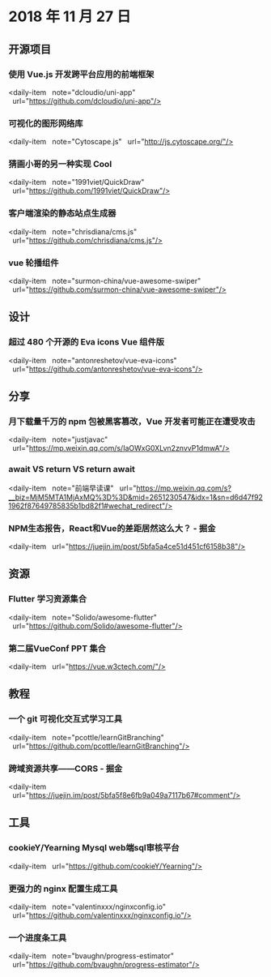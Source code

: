# 2018 年 11 月 27 日

## 开源项目

### 使用 Vue.js 开发跨平台应用的前端框架

<daily-item
  note="dcloudio/uni-app"
  url="https://github.com/dcloudio/uni-app"/>

### 可视化的图形网络库

<daily-item
  note="Cytoscape.js"
  url="http://js.cytoscape.org/"/>

### 猜画小哥的另一种实现 Cool

<daily-item
  note="1991viet/QuickDraw"
  url="https://github.com/1991viet/QuickDraw"/>

### 客户端渲染的静态站点生成器

<daily-item
  note="chrisdiana/cms.js"
  url="https://github.com/chrisdiana/cms.js"/>

### vue 轮播组件

<daily-item
  note="surmon-china/vue-awesome-swiper"
  url="https://github.com/surmon-china/vue-awesome-swiper"/>

## 设计

### 超过 480 个开源的 Eva icons Vue 组件版

<daily-item
  note="antonreshetov/vue-eva-icons"
  url="https://github.com/antonreshetov/vue-eva-icons"/>

## 分享

### 月下载量千万的 npm 包被黑客篡改，Vue 开发者可能正在遭受攻击

<daily-item
  note="justjavac"
  url="https://mp.weixin.qq.com/s/IaOWxG0XLvn2znvvP1dmwA"/>

### await VS return VS return await

<daily-item
  note="前端早读课"
  url="https://mp.weixin.qq.com/s?__biz=MjM5MTA1MjAxMQ%3D%3D&mid=2651230547&idx=1&sn=d6d47f921962f87649785835b1bd82f1#wechat_redirect"/>

### NPM生态报告，React和Vue的差距居然这么大？ - 掘金

<daily-item
  url="https://juejin.im/post/5bfa5a4ce51d451cf6158b38"/>

## 资源

### Flutter 学习资源集合

<daily-item
  note="Solido/awesome-flutter"
  url="https://github.com/Solido/awesome-flutter"/>

### 第二届VueConf PPT 集合

<daily-item
  url="https://vue.w3ctech.com/"/>

## 教程

### 一个 git 可视化交互式学习工具

<daily-item
  note="pcottle/learnGitBranching"
  url="https://github.com/pcottle/learnGitBranching"/>

### 跨域资源共享——CORS - 掘金

<daily-item
  url="https://juejin.im/post/5bfa5f8e6fb9a049a7117b67#comment"/>

## 工具

### cookieY/Yearning Mysql web端sql审核平台

<daily-item
  url="https://github.com/cookieY/Yearning"/>

### 更强力的 nginx 配置生成工具

<daily-item
  note="valentinxxx/nginxconfig.io"
  url="https://github.com/valentinxxx/nginxconfig.io"/>

### 一个进度条工具

<daily-item
  note="bvaughn/progress-estimator"
  url="https://github.com/bvaughn/progress-estimator"/>